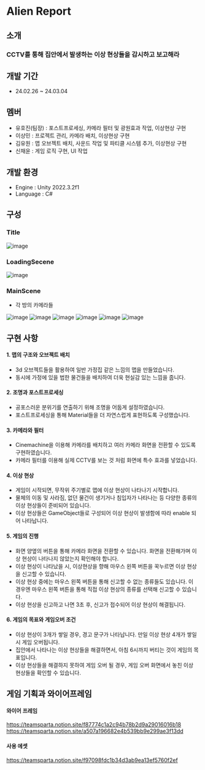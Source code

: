 # Alien Report


## 소개
### CCTV를 통해 집안에서 발생하는 이상 현상들을 감시하고 보고해라 

## 개발 기간
- 24.02.26 ~ 24.03.04

## 멤버
- 유호진(팀장) : 포스트프로세싱, 카메라 필터 및 광원효과 작업, 이상현상 구현
- 이상민 : 프로젝트 관리, 카메라 배치, 이상현상 구현
- 김유원 : 맵 오브젝트 배치, 사운드 작업 및 파티클 시스템 추가, 이상현상 구현
- 신채윤 : 게임 로직 구현, UI 작업

## 개발 환경
- Engine : Unity 2022.3.2f1
- Language : C#

## 구성
### Title
![image](https://github.com/SPRT-UNITY/Anomaly/assets/37549333/26eb49df-c1ea-48d6-be47-c05b92b12278)

### LoadingSecene
![image](https://github.com/SPRT-UNITY/Anomaly/assets/37549333/0eced67a-cf67-441c-a9d0-50fe39aa294b)

### MainScene
- 각 방의 카메라들

![image](https://github.com/SPRT-UNITY/Anomaly/assets/37549333/5948b7f4-9958-4b0f-8fb1-38362839f761)
![image](https://github.com/SPRT-UNITY/Anomaly/assets/37549333/c27274b5-15ad-4e11-954f-645d04208dea)
![image](https://github.com/SPRT-UNITY/Anomaly/assets/37549333/0cb5bb7d-b5ea-4ac6-b50c-cb0535281887)
![image](https://github.com/SPRT-UNITY/Anomaly/assets/37549333/177bef9b-d832-40ca-b3bc-99d76f091325)
![image](https://github.com/SPRT-UNITY/Anomaly/assets/37549333/5cbbac7e-16ec-4e07-9539-d7abaf09a646)
![image](https://github.com/SPRT-UNITY/Anomaly/assets/37549333/2473455c-4115-4e0b-85ad-47bfcbed9cba)

## 구현 사항
#### 1. 맵의 구조와 오브젝트 배치
 - 3d 오브젝트들을 활용하여 일반 가정집 같은 느낌의 맵을 만들었습니다.
 - 동시에 가정에 있을 법한 물건들을 배치하여 더욱 현실감 있는 느낌을 줍니다.

#### 2. 조명과 포스트프로세싱
 - 공포스러운 분위기를 연출하기 위해 조명을 어둡게 설정하였습니다.
 - 포스트프로세싱을 통해 Material들을 더 자연스럽게 표현하도록 구성했습니다.

#### 3. 카메라와 필터
 - Cinemachine을 이용해 카메라를 배치하고 여러 카메라 화면을 전환할 수 있도록 구현하였습니다.
 - 카메라 필터를 이용해 실제 CCTV를 보는 것 처럼 화면에 특수 효과를 넣었습니다.

#### 4. 이상 현상
 - 게임이 시작되면, 무작위 주기별로 맵에 이상 현상이 나타나기 시작합니다.
 - 물체의 이동 및 사라짐, 없던 물건이 생기거나 침입자가 나타나는 등 다양한 종류의 이상 현상들이 준비되어 있습니다.
 - 이상 현상들은 GameObject들로 구성되어 이상 현상이 발생함에 따라 enable 되어 나타납니다.

#### 5. 게임의 진행
 - 화면 양옆의 버튼을 통해 카메라 화면을 전환할 수 있습니다. 화면을 전환해가며 이상 현상이 나타나지 않았는지 확인해야 합니다.
 - 이상 현상이 나타났을 시, 이상현상을 향해 마우스 왼쪽 버튼을 꾹누르면 이상 현상을 신고할 수 있습니다.
 - 이상 현상 중에는 마우스 왼쪽 버튼을 통해 신고할 수 없는 종류들도 있습니다. 이 경우엔 마우스 왼쪽 버튼을 통해 직접 이상 현상의 종류를 선택해 신고할 수 있습니다.
 - 이상 현상을 신고하고 나면 3초 후, 신고가 접수되어 이상 현상이 해결됩니다.

#### 6. 게임의 목표와 게임오버 조건
 - 이상 현상이 3개가 쌓일 경우, 경고 문구가 나타납니다. 만일 이상 현상 4개가 쌓일 시 게임 오버됩니다.
 - 집안에서 나타나는 이상 현상들을 해결하면서, 아침 6시까지 버티는 것이 게임의 목표입니다.
 - 이상 현상들을 해결하지 못하여 게임 오버 될 경우, 게임 오버 화면에서 놓친 이상 현상들을 확인할 수 있습니다.

## 게임 기획과 와이어프레임
#### 와이어 프레임
https://teamsparta.notion.site/f87774c1a2c94b78b2d9a29016016b18
https://teamsparta.notion.site/a507a196682e4b539bb9e299ae3f13dd

#### 사용 에셋
https://teamsparta.notion.site/f97098fdc1b34d3ab9ea13ef5760f2ef
